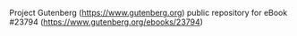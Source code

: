 Project Gutenberg (https://www.gutenberg.org) public repository for eBook #23794 (https://www.gutenberg.org/ebooks/23794)
